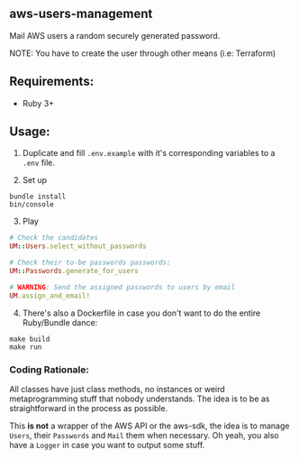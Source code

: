 aws-users-management
---

Mail AWS users a random securely generated password. 

NOTE: You have to create the user through other means (i.e: Terraform)

## Requirements:

* Ruby 3+

## Usage:

1. Duplicate and fill `.env.example` with it's corresponding variables to a `.env` file.

2. Set up
```
bundle install
bin/console
```

3. Play
```ruby
# Check the candidates
UM::Users.select_without_passwords

# Check their to-be passwords passwords:
UM::Passwords.generate_for_users

# WARNING: Send the assigned passwords to users by email
UM.assign_and_email!
```

4. There's also a Dockerfile in case you don't want to do the entire Ruby/Bundle dance:

```
make build
make run
```

### Coding Rationale:

All classes have just class methods, no instances or weird metaprogramming stuff that nobody understands. The idea is to be as straightforward in the process as possible.

This **is not** a wrapper of the AWS API or the aws-sdk, the idea is to manage `Users`, their `Passwords` and `Mail` them when necessary. Oh yeah, you also have a `Logger` in case you want to output some stuff.


